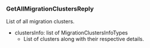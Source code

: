 ### GetAllMigrationClustersReply
List of all migration clusters.

- clustersInfo: list of MigrationClustersInfoTypes
  - List of clusters along with their respective details.
